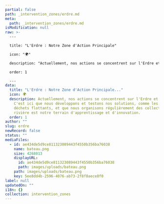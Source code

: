 ```yaml
---
partial: false
path: _intervention_zones/erdre.md
meta:
  path: _intervention_zones/erdre.md
isModification: null
raw: >-
  ---

  title: "L'Erdre : Notre Zone d'Action Principale"

  icon: "🌍"

  description: "Actuellement, nos actions se concentrent sur l'Erdre et ses rives. C'est ici que nous développons et testons nos solutions, comme les bacs à déchets flottants, et que nous organisons régulièrement des collectes. Cette rivière est notre terrain d'apprentissage et d'innovation."

  order: 1

  --- 
data:
  title: "L'Erdre : Notre Zone d'Action Principale..."
  icon: 🌍
  description: Actuellement, nos actions se concentrent sur l'Erdre et ses rives.
    C'est ici que nous développons et testons nos solutions, comme les bacs à
    déchets flottants, et que nous organisons régulièrement des collectes. Cette
    rivière est notre terrain d'apprentissage et d'innovation.
  order: 1
author: ""
slug: erdre
newRecord: false
status: ""
mediaFiles:
  - id: ae434de5d9ce811323089443f4550b356ba76038
    name: bateau.png
    size: 4268013
    displayURL:
      id: ae434de5d9ce811323089443f4550b356ba76038
      path: images/uploads/bateau.png
    path: images/uploads/bateau.png
    key: 5ee8dd4b-2596-4076-ab73-2f8f8aece8f0
label: null
updatedOn: ""
i18n: {}
collection: intervention_zones
---
```

